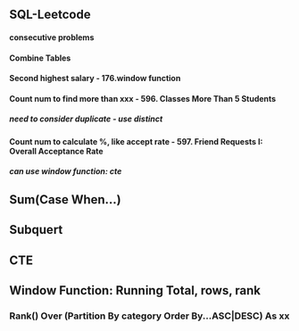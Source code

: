 ## SQL-Leetcode
#### consecutive problems
#### Combine Tables
#### Second highest salary - 176.window function
#### Count num to find more than xxx - 596. Classes More Than 5 Students
##### need to consider duplicate - use distinct

#### Count num to calculate %, like accept rate - 597. Friend Requests I: Overall Acceptance Rate
##### can use window function: cte


## Sum(Case When...) 
## Subquert
## CTE
## Window Function: Running Total, rows, rank
### Rank() Over (Partition By category Order By...ASC|DESC) As xx
